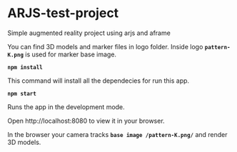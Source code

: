 # ARJS-test-project
Simple augmented reality project using arjs and aframe

You can find 3D models and marker files in logo folder.
Inside logo **`pattern-K.png`** is used for marker base image.

**`npm install`**

This command will install all the dependecies for run this app.

**`npm start`**

Runs the app in the development mode.

Open http://localhost:8080 to view it in your browser.

In the browser your camera tracks **`base image /pattern-K.png/`** and render 3D models.
